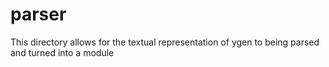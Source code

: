 # parser

This directory allows for the textual representation of ygen to being parsed and turned into a module